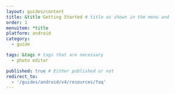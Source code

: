 ```yaml
---
layout: guides/content
title: &title Getting Started # title as shown in the menu and 
order: 1
menuitem: *title
platform: android
category: 
  - guide

tags: &tags # tags that are necessary
  - photo editor 

published: true # Either published or not 
redirect_to:
  - '/guides/android/v4/resources/faq'
---
```

